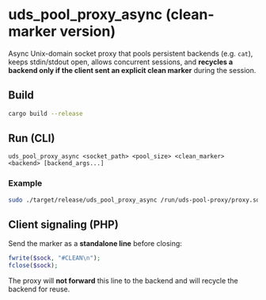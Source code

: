 # uds_pool_proxy_async (clean-marker version)

Async Unix-domain socket proxy that pools persistent backends (e.g. `cat`), keeps stdin/stdout open, allows concurrent sessions, and **recycles a backend only if the client sent an explicit clean marker** during the session.

## Build
```bash
cargo build --release
```

## Run (CLI)
```
uds_pool_proxy_async <socket_path> <pool_size> <clean_marker> <backend> [backend_args...]
```

### Example
```bash
sudo ./target/release/uds_pool_proxy_async /run/uds-pool-proxy/proxy.sock 4 "#CLEAN" cat
```

## Client signaling (PHP)
Send the marker as a **standalone line** before closing:
```php
fwrite($sock, "#CLEAN\n");
fclose($sock);
```
The proxy will **not forward** this line to the backend and will recycle the backend for reuse.

